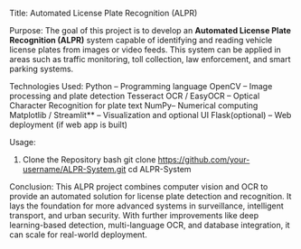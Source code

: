 Title: Automated License Plate Recognition (ALPR)

Purpose:
The goal of this project is to develop an **Automated License Plate Recognition (ALPR)** system capable of identifying and reading vehicle license plates from images or video feeds. This system can be applied in areas such as traffic monitoring, toll collection, law enforcement, and smart parking systems.

Technologies Used:
Python – Programming language
OpenCV – Image processing and plate detection
Tesseract OCR / EasyOCR – Optical Character Recognition for plate text
NumPy– Numerical computing
Matplotlib / Streamlit** – Visualization and optional UI
Flask(optional) – Web deployment (if web app is built)

Usage:
1. Clone the Repository
bash
git clone https://github.com/your-username/ALPR-System.git
cd ALPR-System

Conclusion:
This ALPR project combines computer vision and OCR to provide an automated solution for license plate detection and recognition. It lays the foundation for more advanced systems in surveillance, intelligent transport, and urban security. With further improvements like deep learning-based detection, multi-language OCR, and database integration, it can scale for real-world deployment.

